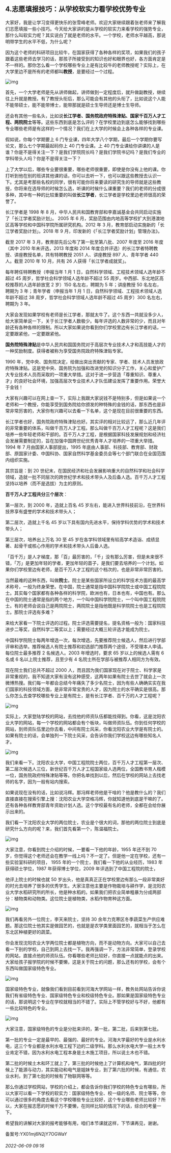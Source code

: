 ## 4.志愿填报技巧：从学校软实力看学校优势专业
大家好，我是让学习变得更快乐的张雪峰老师。欢迎大家继续跟着张老师来了解我们志愿填报一些小技巧。今天给大家讲的是从学校的软实力来看学校的强势专业，那什么叫软实力呢？其实说白了就是老师的水平。一个学校，老师水平越高，那说明带学生的水平不低，为什么呢？


因为这个老师的科研项目比较牛，在国家获得了各种各样的奖项，如果我们的孩子跟着这些老师去学习的话，那孩子所接受到的知识也好和眼界也好，各方面肯定是不一样的。那你怎么看一个学校哪些专业上是有比较牛的老师教授呢？实际上，在大学里边不是所有的老师都叫**教授**，是要经过一个过程。


![img](https://pica.zhimg.com/v2-7c6b3886cb6725aa9c7efebe21dd0282.webp)

首先，一个大学老师是先从讲师做起，讲师做到一定程度后，就升做副教授，继续往上升就是教授。有了教授头衔后，那么可能会有其他的头衔了，比如说这个人能不能带硕士，能不能带博士，能带那就是硕士生导师还是博士生导师。


还会有其他一些名头，比如说**长江学者、国务院政府特殊津贴、国家千百万人才工程、两院院士**等等。这些东西到底是怎么评的？在学校里边到底怎么能够找到哪些专业哪些老师是有这样的一个情况？我们在上大学的时候会上各种各样的专业课。


假如说，你每个学期要上 6 门专业课，四年大学八个学期，最后一个学期你要写论文，那么七个学期最起码你上 40 门专业课。上 40 门专业课给你讲课的人是谁？你是不是得关注一下？是我们学院院长吗？是我们学院书记吗？是我们专业的学科带头人吗？你是不是得关注一下？


上了大学以后，哪些专业要很重要，哪些老师很重要，即使是你没有上他的课。你打听到他在别的班讲其他课的话，你可以去听一下，也可以跟这些教授去认识一下。尤其是考那些名校的同学，很有可能你将来要读的研究生的导师就是这些教授，你将来在选导师的时候怎么选，听课的时候什么课重要？我们的老师的分成很多种，其中有一种的比较重要的叫做**长江学者**，长江学者是学校里边老师很高的荣誉了。


长江学者是 1998 年 8 月，中华人民共和国教育部和李嘉诚基金会共同启动实施了「长江学者奖励计划」。 2005 年 6 月，奖励范围由内地高等学校扩大到港澳地区高等学校和中国科学院所属研究机构。2012 年 3 月，教育部启动实施新的「长江学者奖励计划」。2018 年 9 月，印发新的《「长江学者奖励计划」管理办法》。


截至 2017 年 3 月，教育部先后公布了第一批至第八批、2007 年度至 2016 年度（其中 2010 年未评选，2013 年度和 2014 年度合并评选）的长江学者特聘教授、讲座教授名单，共有特聘教授 2051 人、讲座教授 897 人、青年学者 440 人。截至 2010 年 10 月，共有 26 人获得「长江学者成就奖」。


每年聘任特聘教授（申报当年 1 月 1 日，自然科学领域、工程技术领域人选年龄不超过 45 周岁，哲学社会科学领域人选年龄不超过 55 周岁。中西部、东北地区高校推荐的人选年龄放宽 2 岁）150 名左右，聘期为 5 年；讲座教授 50 名左右，聘期为 3 年；青年学者（申报当年 1 月 1 日，自然科学领域、工程技术领域人选年龄不超过 38 周岁，哲学社会科学领域人选年龄不超过 45 周岁）300 名左右，聘期为 3 年。


大家会发现如果学校有老师是长江学者，那就太牛了。这个东西一共就没多少人，给大家简单说一下，关于长江学者人数极少。每年评选的人数非常的少，而且对年龄还有各种各样的限制。所以大家如果说你看到你们学校里边有长江学者的话，一定要跟紧他，一定要跟紧他。


**国务院特殊津贴**是中华人民共和国国务院对于高层次专业技术人才和高技能人才的一种奖励制度。获得者被称为享受国务院政府特殊津贴专家。


1990 年，党中央、国务院决定，给做出突出贡献的专家、学者、技术人员发放政府特殊津贴。这是党中央、国务院为加强和改进党的知识分子工作，关心和爱护广大专业技术人员而采取的一项重大举措。这对于进一步营造「尊重知识、尊重人才」的良好社会环境，加强高层次专业技术人才队伍建设发挥了重要作用。荣誉大于金钱！


大家有兴趣可以在网上查一下，实际上我跟大家说钱不是特别多，但是如果说一个老师和一个教授，你能享受到国务院给你颁发的种特殊的金钱的话，那东西也是非常非常厉害的，大家你有兴趣可以去看一下名单，这个是现在目前很重要的东西。


长江学者也好，国务院政府特殊津贴也好。其实评的相对比较远了，那么近几年评的非常重要的体系，叫做千百万人才工程。那么叫做千百万人才工程呢？这是我们培养一些年轻老师和干部的。百千万人才工程，是根据国家科技发展规划和经济社会发展需要制定的，旨在加强中国跨世纪优秀青年人才培养的一项重大举措。1994 年 7 月由国家人事部提出，1995 年底由人事部、科技部、教育部、财政部、原国家计委、中国科协、国家自然科学基金委员会等七个部门联合在全国范围内组织实施。


其宗旨是：到 20 世纪末，在国民经济和社会发展影响重大的自然科学和社会科学领域，造就一批不同层次的跨世纪学术和技术带头人及后备人选。百千万人才工程坚持以培养（而不是选拔）为主的原则。


**百千万人才工程共分三个层次**：


第一层次，到 2000 年，造就上百名 45 岁左右，能进入世界科技前沿，在世界科技界享有盛誉的学术和技术带头人；


第二层次，造就上千名 45 岁以下具有国内先进水平，保持学科优势的学术和技术带头人；


第三层次，培养出上万名 30 至 45 岁在各学科领域里有较高学术造诣、成绩显著、起骨干或核心作用的学术和技术带头人后备人选。


「百千万」是人才梯度，那「百」最厉害的，「千」没有那么厉害，但是未来很不错，「万」是更加年轻的学者，更加年轻的苗子，是我们要去培养的一个计划。如果你们学校里边有老师，是百千万人才工程的这个档次的，也是非常非常厉害的。


当然最难的这种东西，叫做**院士**。院士是某些国家所设立的科学技术方面的最高学术称号，一般为终身荣誉。在中国，院士通常是指中国科学院院士或中国工程院院士。其实每个国家都有各种各样的科学院，欧洲也有，日本也有，中国也有。那么在中国的院士通常是指的两个地方，一个叫中国科学院院士，一个叫中国工程院院士。有的老师会说自己是两院院士，两院院士是指他既是科学院院士也是工程院院士。那院士评选有多难？


来给大家看一下院士评选的过程。院士评选需要提名，提名资格一般为：国家科技进步二等奖，自然科学二等奖以上；需要经过大概三轮评选才能成为院士。


中国科学院院士每两年增选一次，每次增选，先要推荐院士候选人，然后进行学部评审和选举。推荐候选人有院士推荐和初选部门推荐两个途径，不受理本人申请。每位院士最多推荐 2 名候选人。2003 年增选时，要求 65 岁以上的候选人需有 6 名或 6 名以上院士推荐，且至少有 4 名院士所在学部与被推荐人相同方为有效。


现在院士我们总共不超过 2000 人，而且因为我们国家现在对于院士、科学家是非常重视的，我不知道大家有没有这种感受，这两年如果有院士去世了就会上一次微博热搜。我们每一年都会总结今年痛失了多少名院士，因为有些人确确实实在我们国家的科技领域方面，是非常非常宝贵的人才，因为院士的水平确实是很高。那么你怎么去查学校哪些专业上是有院士，是有长江学者、百千万的人才工程呢？


![img](https://pic1.zhimg.com/v2-16e27a26d977ab0fd22826df31464628.webp)

实际上，大家登陆学校的网站，去找他的师资队伍都能找得到。你看，这是沈阳农业大学的网站，每一个学校的网站都会有个板块，叫做师资队伍。你到任何学校的网站，到师资队伍里边你去看，中间有院士风采，你看沈阳农业大学是有院士的。如果有院士的话，会单独列一下院士风采，会告诉你我们学校这边有哪些知名人才。


![img](https://pic3.zhimg.com/v2-3d62dd5cfaa706bcc65f386c1f37985e.webp)

我们来看一下。沈阳农业大学，中国工程院院士两位，百千万人才工程第一层次、第二层次候选人三位，新世纪百千万人才工程国家级人选两位，全国教书育人楷模一位，国务院政府特殊津贴等等。你把名单找到以后，然后在学校的网站上去找老师的名字，因为一般有站内搜索。


如果说现在没有的话，比如说冯辉。那冯辉老师他是干啥的？他是教什么的？我们直接直接在搜索引擎上搜：沈阳农业大学空格冯辉，你就知道他到底是干嘛的了。还有各种各样教育部青年资助计划人选。这个学校最有名的老师，全都在会给你展示出来的。


我们看一下沈阳农业大学的两位院士，农业是个很大的词，那他的两位院士到底是研究什么方向的呢？来，我们首先看第一个，陈温福院士。


![img](https://pic1.zhimg.com/v2-16adcf58732322e8cf8653166911718d.webp)

大家注意，你看到院士介绍的时候，一要看一下他的年龄，1955 年还不到 70 岁，你觉得这个老师还会在教学一线上吗？不一定了。但是他一定在学校，还有一些实验室科研的项目， 1955 年的一个院士，我们看一下他的从业经历，1983 年获得硕士学位，1987 年获得博士学位，2009 年评选到了中国工程院的院士，


他评上院士的时候也就 50 岁出头，他是真真正正在学校里边有那么一段非常美好的时光去培养了很多的优秀学生。大家注意他主要是作物栽培与耕作学，是沈阳农业大学水稻研究所的所长，他是种水稻的。如果我们把农业简单粗暴为分成两部分：植物类和动物类。这位院士是植物类，水稻作物育种这方面。


![img](https://pica.zhimg.com/v2-6f5cf7e5651e90587fc73885c045a63f.webp)

我们再看另外一位院士，李天来院士，坚持 30 余年力克寒区冬季蔬菜生产供应难题。那这位院士他其实是做园艺的，也就是是农学类里面园艺的，就相当于怎么在东北区种植更好的蔬菜。


你会发现沈阳农业大学两位院士都是植物方向，而不是动物方向。大家可以自己去看一下别的学校，自己到网上去找一下。我再强调一下，方法非常简单，登录学校的网站，直接点他的师资队伍。你看哪些老师比较好，你直接一点就能点的出来。大家给孩子报学院的时候不要懒，这是关于院士的问题，那么还有的学校，会有个东西叫做国家级特色专业。


![img](https://pic2.zhimg.com/v2-cd4bb9402a6d3896ed85f3af5d0c1ea2.webp)

国家级特色专业，就像我们看到目前看到河海大学网站一样，教务处网站告诉你说我们有省级特色专业、国家级特色专业和校级特色专业。那如果是国家级特色专业的话，那说明这个专业在学校就相当的不错了。实际上不管学校好与不好，他都有一些比较特色的专业。


![img](https://pica.zhimg.com/v2-ba5502dd7a0c2cb5e872f97b4bf76908.webp)

大家注意，国家级特色的专业是分批来评的，第一批，第二批，后来到第七批。


第一批的专业一定是最早的、最强的、最好的专业。河海大学最好的专业是水利水电，这三个专业都是水利水电工程下边的二级学科。那么水利水电大学一般土木专业肯定不错，因为水利水电工程本身是土木施工项目，所以说土木也不错。


第二批的时候土木和环工就上了，第三批的时候他上了计算机和电气，第四批的时候上了能源与动力，其实能动和电气是姐妹专业，到了第六批的时候，有通信，农业水利，到了第七批的时候有了物联网等等。


那么你通过学校网站，学校的介绍上，都会告诉你我们学校的特色专业有哪些，所以大家可以看一下学校的软实力：国家级特色专业、校一级的名师、院士等等，你可以通过很多的角度去看这个学校哪些专业比较好，这个专业哪些老师比较好？所以，大家在报志愿的时候千万不要懒，在同样比较的情况下的话，综合的考量一下。


希望我的讲解对大家的报考能够有用，咱们本节课就这样，下节课再见，谢谢。


备案号:YX01mj6N2jY7OGWaY


###### 2022-06-09 09:16
